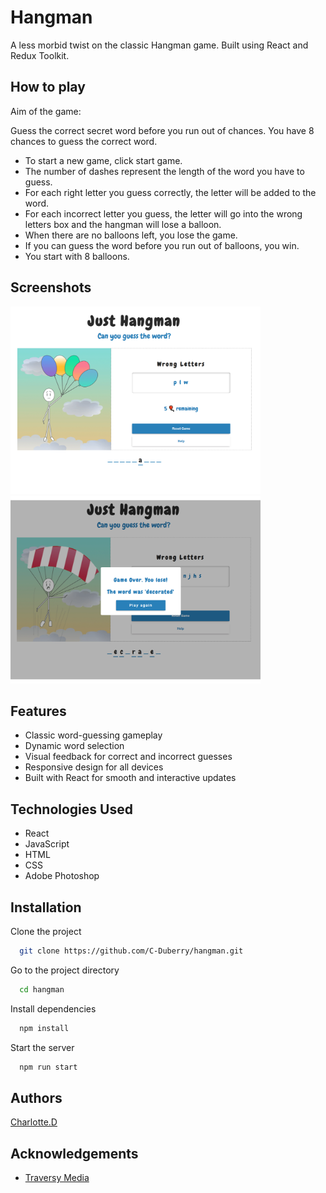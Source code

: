 
# Hangman 

A less morbid twist on the classic Hangman game. 
Built using React and Redux Toolkit. 

## How to play

Aim of the game:

Guess the correct secret word before you run out of chances. You have 8 chances to guess the correct word.

- To start a new game, click start game.
- The number of dashes represent the length of the word you have to guess.
- For each right letter you guess correctly, the letter will be added to the word.
- For each incorrect letter you guess, the letter will go into the wrong letters box and the hangman will lose a balloon.
- When there are no balloons left, you lose the game.
- If you can guess the word before you run out of balloons, you win.
- You start with 8 balloons.

## Screenshots

<img src="screenshots/hangman-screenshot.PNG" width="400" height="300" /> <img src="screenshots/hangman-screenshot2.PNG" width="400" height="300" />

## Features

- Classic word-guessing gameplay  
- Dynamic word selection  
- Visual feedback for correct and incorrect guesses  
- Responsive design for all devices  
- Built with React for smooth and interactive updates  

## Technologies Used

- React  
- JavaScript  
- HTML  
- CSS
- Adobe Photoshop


## Installation

Clone the project

```bash
  git clone https://github.com/C-Duberry/hangman.git
```

Go to the project directory

```bash
  cd hangman
```

Install dependencies

```bash
  npm install
```

Start the server

```bash
  npm run start
```


## Authors

 [Charlotte.D](https://github.com/C-Duberry)


## Acknowledgements

 - [Traversy Media](https://www.youtube.com/watch?v=jj0W8tYX_q8)


